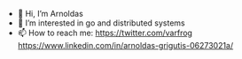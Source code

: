 - 👋 Hi, I’m Arnoldas
- 👀 I’m interested in go and distributed systems
- 📫 How to reach me: https://twitter.com/varfrog https://www.linkedin.com/in/arnoldas-grigutis-06273021a/
